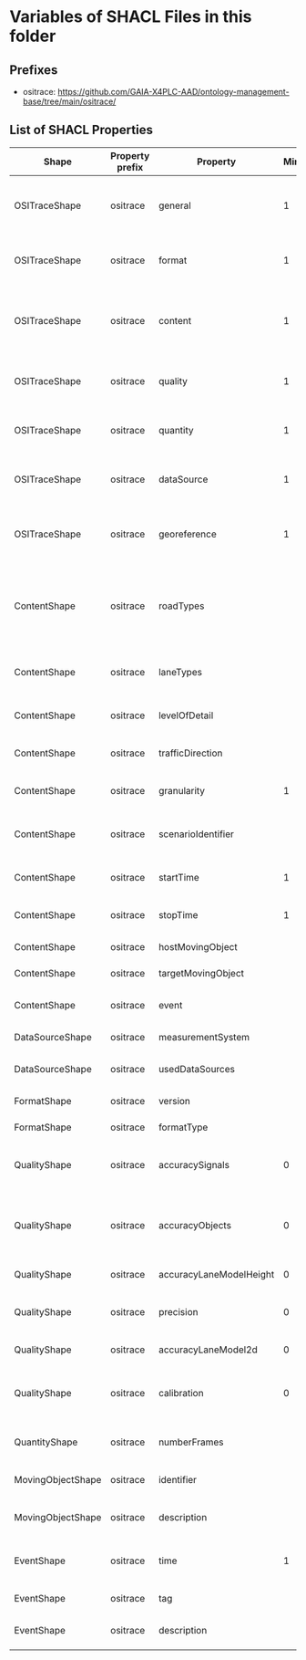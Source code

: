 # Variables of SHACL Files in this folder

## Prefixes

- ositrace: <https://github.com/GAIA-X4PLC-AAD/ontology-management-base/tree/main/ositrace/>

## List of SHACL Properties

| Shape | Property prefix | Property | MinCount | MaxCount | Description | Datatype/NodeKind | Filename |
| --- | --- | --- | --- | --- | --- | --- | --- |
| OSITraceShape | ositrace | general | 1 | 1 | general object with properties for descriptions, data, links, bundle |  | ositrace_shacl.ttl |
| OSITraceShape | ositrace | format | 1 | 1 | format object with properties for format informations |  | ositrace_shacl.ttl |
| OSITraceShape | ositrace | content | 1 | 1 | content object with properties for road types, lane type, object type and traffic direction |  | ositrace_shacl.ttl |
| OSITraceShape | ositrace | quality | 1 | 1 | quality object with properties for quality informations |  | ositrace_shacl.ttl |
| OSITraceShape | ositrace | quantity | 1 | 1 | quantity object with properties for quantity informations |  | ositrace_shacl.ttl |
| OSITraceShape | ositrace | dataSource | 1 | 1 | dataSource object with properties for data sources |  | ositrace_shacl.ttl |
| OSITraceShape | ositrace | georeference | 1 | 1 | georeference object with properties for georeference informations |  | ositrace_shacl.ttl |
| ContentShape | ositrace | roadTypes |  |  | Covered/used road types, defined over ODR element t_road_type, see ODR spec section 8.3 | <http://www.w3.org/2001/XMLSchema#string> | ositrace_shacl.ttl |
| ContentShape | ositrace | laneTypes |  |  | Covered lane types, see ODR spec section 9.5.3. | <http://www.w3.org/2001/XMLSchema#string> | ositrace_shacl.ttl |
| ContentShape | ositrace | levelOfDetail |  |  | Covered object classes, see ODR spec section 11 | <http://www.w3.org/2001/XMLSchema#string> | ositrace_shacl.ttl |
| ContentShape | ositrace | trafficDirection |  | 1 | Traffic direction, i.e. right-hand or left-hand traffic | <http://www.w3.org/2001/XMLSchema#string> | ositrace_shacl.ttl |
| ContentShape | ositrace | granularity | 1 |  | Level of granularity of sensor data | <http://www.w3.org/2001/XMLSchema#string> | ositrace_shacl.ttl |
| ContentShape | ositrace | scenarioIdentifier |  |  | Identifier of scenario performed in the trace file | <http://www.w3.org/2001/XMLSchema#string> | ositrace_shacl.ttl |
| ContentShape | ositrace | startTime | 1 | 1 | Exact start timestamp of the recorded trace | <http://www.w3.org/2001/XMLSchema#dateTimeStamp> | ositrace_shacl.ttl |
| ContentShape | ositrace | stopTime | 1 | 1 | Exact stop timestamp of the recorded trace | <http://www.w3.org/2001/XMLSchema#dateTimeStamp> | ositrace_shacl.ttl |
| ContentShape | ositrace | hostMovingObject |  | 1 | Host moving object in trace file |  | ositrace_shacl.ttl |
| ContentShape | ositrace | targetMovingObject |  |  | Target moving object in trace file |  | ositrace_shacl.ttl |
| ContentShape | ositrace | event |  |  | Description of event of interest in trace file |  | ositrace_shacl.ttl |
| DataSourceShape | ositrace | measurementSystem |  | 1 | Main acquisition device | <http://www.w3.org/2001/XMLSchema#string> | ositrace_shacl.ttl |
| DataSourceShape | ositrace | usedDataSources |  |  | Basic data for the creation of the trace  | <http://www.w3.org/2001/XMLSchema#string> | ositrace_shacl.ttl |
| FormatShape | ositrace | version |  | 1 | Version of data format | <http://www.w3.org/2001/XMLSchema#string> | ositrace_shacl.ttl |
| FormatShape | ositrace | formatType |  | 1 | Format type definition | <http://www.w3.org/2001/XMLSchema#string> | ositrace_shacl.ttl |
| QualityShape | ositrace | accuracySignals | 0 | 1 | Accuracy of traffic relevant objects, signs and signals | <http://www.w3.org/2001/XMLSchema#float> | ositrace_shacl.ttl |
| QualityShape | ositrace | accuracyObjects | 0 | 1 | Accuracy of objects in the traffic space, which do not directly affect the traffic | <http://www.w3.org/2001/XMLSchema#float> | ositrace_shacl.ttl |
| QualityShape | ositrace | accuracyLaneModelHeight | 0 | 1 | Accuracy lane modell height | <http://www.w3.org/2001/XMLSchema#float> | ositrace_shacl.ttl |
| QualityShape | ositrace | precision | 0 | 1 | Precision of measured road network (relative accuracy) | <http://www.w3.org/2001/XMLSchema#float> | ositrace_shacl.ttl |
| QualityShape | ositrace | accuracyLaneModel2d | 0 | 1 | Accuracy of lane modell 2d | <http://www.w3.org/2001/XMLSchema#float> | ositrace_shacl.ttl |
| QualityShape | ositrace | calibration | 0 | 1 | Description of any calibration steps performed prior to measurement | <http://www.w3.org/2001/XMLSchema#string> | ositrace_shacl.ttl |
| QuantityShape | ositrace | numberFrames |  | 1 | Number of frames/messages in the trace file | <http://www.w3.org/2001/XMLSchema#unsignedInt> | ositrace_shacl.ttl |
| MovingObjectShape | ositrace | identifier |  |  | Moving object identifier in trace file | <http://www.w3.org/2001/XMLSchema#unsignedLong> | ositrace_shacl.ttl |
| MovingObjectShape | ositrace | description |  | 1 | Description of moving object in the trace file | <http://www.w3.org/2001/XMLSchema#string> | ositrace_shacl.ttl |
| EventShape | ositrace | time | 1 | 1 | Exact timestamp of the event in the recorded trace | <http://www.w3.org/2001/XMLSchema#dateTimeStamp> | ositrace_shacl.ttl |
| EventShape | ositrace | tag |  |  | Unique tag of the event in trace file | <http://www.w3.org/2001/XMLSchema#string> | ositrace_shacl.ttl |
| EventShape | ositrace | description |  | 1 | Description of event in the trace file | <http://www.w3.org/2001/XMLSchema#string> | ositrace_shacl.ttl |
